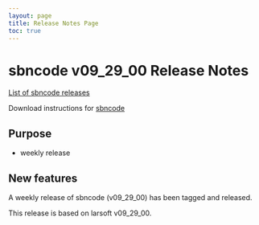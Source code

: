 ```yaml
---
layout: page
title: Release Notes Page
toc: true
---
```


sbncode v09_29_00 Release Notes
=======================================================================================

[List of sbncode releases](https://github.com/SBNSoftware/SBNSoftware.github.io/tree/master/AnalysisInfrastructure/Releases)

Download instructions for [sbncode]()

Purpose
---------------------------------------------------

* weekly release

New features
---------------------------------------------------
 
A weekly release of sbncode (v09_29_00)  has been tagged and released. 

This release is based on larsoft v09_29_00.

